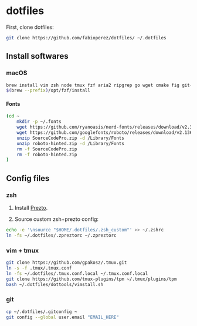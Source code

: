 # dotfiles

First, clone dotfiles:

```bash
git clone https://github.com/fabioperez/dotfiles/ ~/.dotfiles
```

## Install softwares

### macOS

```bash
brew install vim zsh node tmux fzf aria2 ripgrep go wget cmake fig git-delta pyenv pyenv-virtualenv
$(brew --prefix)/opt/fzf/install
```

#### Fonts

```bash
(cd ~
    mkdir -p ~/.fonts
    wget https://github.com/ryanoasis/nerd-fonts/releases/download/v2.3.3/SourceCodePro.zip
    wget https://github.com/googlefonts/roboto/releases/download/v2.136/roboto-hinted.zip
    unzip SourceCodePro.zip -d /Library/Fonts
    unzip roboto-hinted.zip -d /Library/Fonts
    rm -f SourceCodePro.zip
    rm -f roboto-hinted.zip
)
```

## Config files

### zsh

1. Install [Prezto](https://github.com/sorin-ionescu/prezto).

2. Source custom zsh+prezto config:

```bash
echo -e '\nsource "$HOME/.dotfiles/.zsh_custom"' >> ~/.zshrc
ln -fs ~/.dotfiles/.zpreztorc ~/.zpreztorc
```

### vim + tmux

```bash
git clone https://github.com/gpakosz/.tmux.git
ln -s -f .tmux/.tmux.conf
ln -fs ~/.dotfiles/.tmux.conf.local ~/.tmux.conf.local
git clone https://github.com/tmux-plugins/tpm ~/.tmux/plugins/tpm
bash ~/.dotfiles/dottools/vimstall.sh
```

### git

```bash
cp ~/.dotfiles/.gitconfig ~
git config --global user.email "EMAIL_HERE"
```
